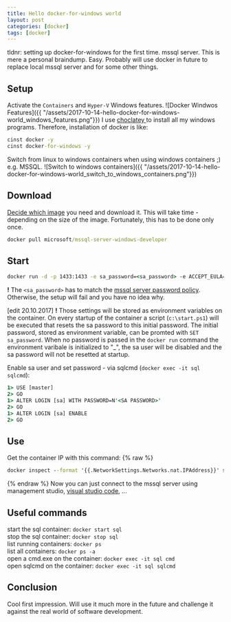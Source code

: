 ```yaml
---
title: Hello docker-for-windows world
layout: post
categories: [docker]
tags: [docker]
---
```

tldnr: setting up docker-for-windows for the first time. mssql server. This is mere a personal braindump.
Easy. Probably will use docker in future to replace local mssql server and for some other things.

## Setup
Activate the `Containers` and `Hyper-V` Windows features.
![Docker Windwos Features]({{ "/assets/2017-10-14-hello-docker-for-windows-world_windows_features.png"}})
I use [choclatey ](https://chocolatey.org) to install all my windows programs. Therefore, installation of docker is like:
```cmd
cinst docker -y
cinst docker-for-windows -y
```
Switch from linux to windows containers when using windows containers ;) e.g. MSSQL.
![Switch to windows containers]({{ "/assets/2017-10-14-hello-docker-for-windows-world_switch_to_windows_containers.png"}})
## Download
[Decide which image](https://hub.docker.com) you need and download it. This will take time - depending on the size of the image. Fortunately, this has to be done only once.
```cmd
docker pull microsoft/mssql-server-windows-developer
```
## Start
```cmd
docker run -d -p 1433:1433 -e sa_password=<sa_password> -e ACCEPT_EULA=Y --name sql microsoft/mssql-server-windows-developer
```
**!** The ```<sa_password>``` has to match the [mssql server password policy](https://docs.microsoft.com/en-us/sql/relational-databases/security/password-policy). Otherwise, the setup will fail and you have no idea why.

[edit 20.10.2017] **!** Those settings will be stored as environment variables on the container. On every startup of the container a script (`c:\start.ps1`) will be executed that resets the sa password to this initial password. The initial password, stored as environment variable, can be promted with `SET sa_password`.
When no password is passed in the `docker run` command the environment varibale is initialized to "_", the sa user will be disabled and the sa password will not be resetted at startup.

Enable sa user and set password - via sqlcmd (`docker exec -it sql sqlcmd`):
```cmd
1> USE [master]
2> GO
1> ALTER LOGIN [sa] WITH PASSWORD=N'<SA PASSWORD>'
2> GO
1> ALTER LOGIN [sa] ENABLE
2> GO
```

## Use
Get the container IP with this command:
{% raw %}
```cmd
docker inspect --format '{{.NetworkSettings.Networks.nat.IPAddress}}' sql
```
{% endraw %}
Now you can just connect to the mssql server using management studio, [visual studio code](https://marketplace.visualstudio.com/items?itemName=ms-mssql.mssql), ...
## Useful commands
start the sql container: `docker start sql`<br />
stop the sql container: `docker stop sql `<br />
 list running containers: `docker ps`<br />
list all containers: `docker ps -a`<br />
open a cmd.exe on the container: `docker exec -it sql cmd`<br />
open sqlcmd on the container: `docker exec -it sql sqlcmd`
## Conclusion
Cool first impression. Will use it much more in the future and challenge it against the real world of software development.
